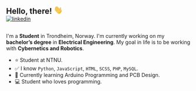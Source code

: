 ## Hello, there! <img src="https://raw.githubusercontent.com/MiguelRAvila/MiguelRAvila/master/img/profile/wave.gif" width="24px">

<p style="margin: -20px 0 30px">
  <a href="https://www.linkedin.com/in/leif-eggenfellner-a81bab216/" target="_blank" style='margin-top:5px'</a>
  <img align="center" src="https://github.com/leifeggenfellner/leifeggenfellner/blob/main/assets/linkedin.png" alt="linkedin" height="30px" width="30px" />
  </a>
 </p>

I'm a **Student** in Trondheim, Norway. I'm currently working on my **bachelor’s degree** in **Electrical Engineering**.
My goal in life is to be working with **Cybernetics and Robotics**.

- ⭐ Student at NTNU.
- ✅ I know `Python`, `JavaScript`, `HTML`, `SCSS`, `PHP`, `MySQL`.
- 🌱 Currently learning Arduino Programming and PCB Design.
- 💻 Student who loves programming.
